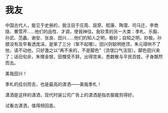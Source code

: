    

# 我友

中国古代人，能见于史册的，我注目于庄周、屈原、嵇康、陶潜、司马迁、李商隐、曹雪芹……他们的品性、才调，使我神往。我钦羡的另一大类：季札、乐毅、孙武、范蠡、谢安、张良、田兴……他们的知人之明，极妙；自知之明，妙极。孙膑没有及早看透庞涓，是笨了三分（笨不起哪）。田兴则聪明绝顶，朱元璋哄不了他，请不动他，只好激之以“再不来的，不是脚色”（流氓口气活现）。脚色田兴来了；话旧旬余，朱赠金银，田慨受不辞。出得宫来，悉数散与平民百姓，孑身飘然而去。

美哉田兴！

季札的挂剑而去，也是最高的潇洒——美哉季札！

潇洒是这样的潇洒，现代时装公司广告上的潇洒是指衣服裁剪得好。

试看古潇洒，值得频回首。